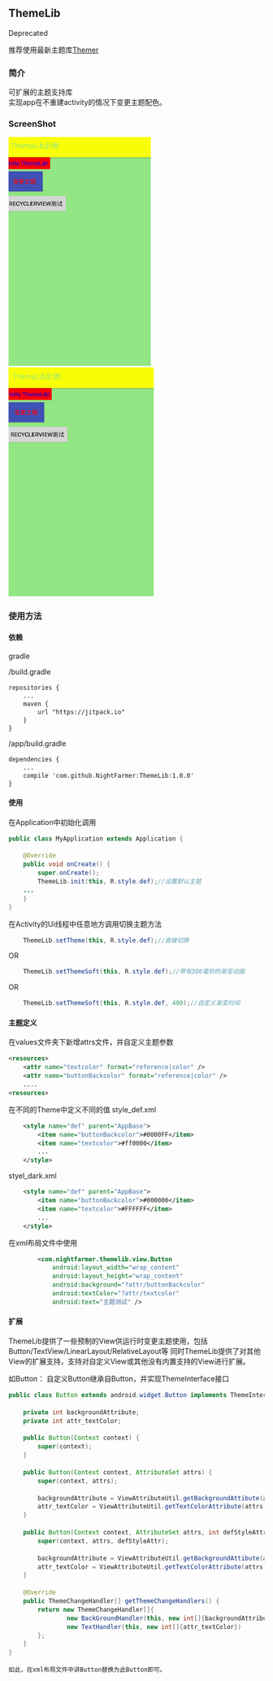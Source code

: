 ## ThemeLib

Deprecated

推荐使用最新主题库[Themer](https://github.com/NightFarmer/Themer)

### 简介
可扩展的主题支持库</br>
实现app在不重建activity的情况下变更主题配色。</br>

### ScreenShot
![示例1](https://raw.githubusercontent.com/NightFarmer/ThemeLib/master/sample/screenshots/s1.gif "示例1")
![示例1](https://raw.githubusercontent.com/NightFarmer/ThemeLib/master/sample/screenshots/s2.gif "示例1")

### 使用方法

#### 依赖
gradle

/build.gradle
```
repositories {
    ...
    maven {
        url "https://jitpack.io"
    }
}
```
/app/build.gradle
```
dependencies {
    ...
    compile 'com.github.NightFarmer:ThemeLib:1.0.0'
}
```
#### 使用
在Application中初始化调用
```java
public class MyApplication extends Application {

    @Override
    public void onCreate() {
        super.onCreate();
        ThemeLib.init(this, R.style.def);//设置默认主题
	...
    }
}
```

在Activity的Ui线程中任意地方调用切换主题方法
```java
    ThemeLib.setTheme(this, R.style.def);//直接切换
```
OR
```java
    ThemeLib.setThemeSoft(this, R.style.def);//带有300毫秒的渐变动画
```
OR
```java
    ThemeLib.setThemeSoft(this, R.style.def, 400);//自定义渐变时间
```

#### 主题定义

在values文件夹下新增attrs文件，并自定义主题参数
```xml
<resources>
    <attr name="textcolor" format="reference|color" />
    <attr name="buttonBackcolor" format="reference|color" />
    ....
<resources>
```

在不同的Theme中定义不同的值
style_def.xml
```xml
    <style name="def" parent="AppBase">
        <item name="buttonBackcolor">#0000FF</item>
        <item name="textcolor">#ff0000</item>
        ...
    </style>
```
styel_dark.xml
```xml
    <style name="def" parent="AppBase">
        <item name="buttonBackcolor">#000000</item>
        <item name="textcolor">#FFFFFF</item>
        ...
    </style>
```

在xml布局文件中使用
```xml
        <com.nightfarmer.themelib.view.Button
            android:layout_width="wrap_content"
            android:layout_height="wrap_content"
            android:background="?attr/buttonBackcolor"
            android:textColor="?attr/textcolor"
            android:text="主题测试" />
```

#### 扩展
ThemeLib提供了一些预制的View供运行时变更主题使用，包括Button/TextView/LinearLayout/RelativeLayout等
同时ThemeLib提供了对其他View的扩展支持，支持对自定义View或其他没有内置支持的View进行扩展。

如Button：
自定义Button继承自Button，并实现ThemeInterface接口
```java
public class Button extends android.widget.Button implements ThemeInterface {

    private int backgroundAttribute;
    private int attr_textColor;

    public Button(Context context) {
        super(context);
    }

    public Button(Context context, AttributeSet attrs) {
        super(context, attrs);

        backgroundAttribute = ViewAttributeUtil.getBackgroundAttibute(attrs);
        attr_textColor = ViewAttributeUtil.getTextColorAttribute(attrs);
    }

    public Button(Context context, AttributeSet attrs, int defStyleAttr) {
        super(context, attrs, defStyleAttr);

        backgroundAttribute = ViewAttributeUtil.getBackgroundAttibute(attrs);
        attr_textColor = ViewAttributeUtil.getTextColorAttribute(attrs);
    }

    @Override
    public ThemeChangeHandler[] getThemeChangeHandlers() {
        return new ThemeChangeHandler[]{
                new BackGroundHandler(this, new int[]{backgroundAttribute}),
                new TextHandler(this, new int[]{attr_textColor})
        };
    }
}

如此，在xml布局文件中讲Button替换为此Button即可。

```


